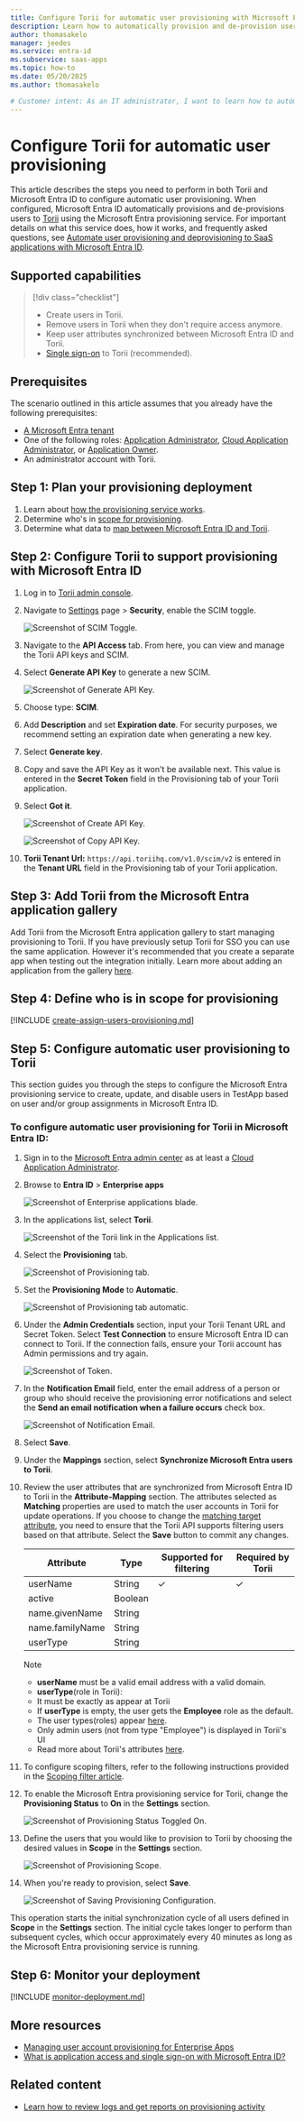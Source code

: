 ```yaml
---
title: Configure Torii for automatic user provisioning with Microsoft Entra ID
description: Learn how to automatically provision and de-provision user accounts from Microsoft Entra ID to Torii.
author: thomasakelo
manager: jeedes
ms.service: entra-id
ms.subservice: saas-apps
ms.topic: how-to
ms.date: 05/20/2025
ms.author: thomasakelo

# Customer intent: As an IT administrator, I want to learn how to automatically provision and deprovision user accounts from Microsoft Entra ID to Torii so that I can streamline the user management process and ensure that users have the appropriate access to Torii.
---
```


# Configure Torii for automatic user provisioning

This article describes the steps you need to perform in both Torii and Microsoft Entra ID to configure automatic user provisioning. When configured, Microsoft Entra ID automatically provisions and de-provisions users to [Torii](https://toriihq.com) using the Microsoft Entra provisioning service. For important details on what this service does, how it works, and frequently asked questions, see [Automate user provisioning and deprovisioning to SaaS applications with Microsoft Entra ID](~/identity/app-provisioning/user-provisioning.md). 


## Supported capabilities
> [!div class="checklist"]
> * Create users in Torii.
> * Remove users in Torii when they don't require access anymore.
> * Keep user attributes synchronized between Microsoft Entra ID and Torii.
> * [Single sign-on](torii-tutorial.md) to Torii (recommended).

## Prerequisites

The scenario outlined in this article assumes that you already have the following prerequisites:

* [A Microsoft Entra tenant](~/identity-platform/quickstart-create-new-tenant.md) 
* One of the following roles: [Application Administrator](/entra/identity/role-based-access-control/permissions-reference#application-administrator), [Cloud Application Administrator](/entra/identity/role-based-access-control/permissions-reference#cloud-application-administrator), or [Application Owner](/entra/fundamentals/users-default-permissions#owned-enterprise-applications).
* An administrator account with Torii.

## Step 1: Plan your provisioning deployment
1. Learn about [how the provisioning service works](~/identity/app-provisioning/user-provisioning.md).
1. Determine who's in [scope for provisioning](~/identity/app-provisioning/define-conditional-rules-for-provisioning-user-accounts.md).
1. Determine what data to [map between Microsoft Entra ID and Torii](~/identity/app-provisioning/customize-application-attributes.md).

<a name='step-2-configure-torii-to-support-provisioning-with-azure-ad'></a>

## Step 2: Configure Torii to support provisioning with Microsoft Entra ID
1. Log in to [Torii admin console](https://app.toriihq.com).
1. Navigate to [Settings](https://app.toriihq.com/team/settings/apiAccess) page > **Security**, enable the SCIM toggle.

	![Screenshot of SCIM Toggle.](media/torii-provisioning-tutorial/scim-enabled.png)
1. Navigate to the **API Access** tab. From here, you can view and manage the Torii API keys and SCIM.
1. Select **Generate API Key** to generate a new SCIM.

	![Screenshot of Generate API Key.](media/torii-provisioning-tutorial/generate-key.png)
1. Choose type: **SCIM**.
1. Add **Description** and set **Expiration date**. For security purposes, we recommend setting an expiration date when generating a new key.
1. Select **Generate key**.
1. Copy and save the API Key as it won't be available next. This value is entered in the **Secret Token** field in the Provisioning tab of your Torii application.
1. Select **Got it**.

	![Screenshot of Create API Key.](media/torii-provisioning-tutorial/create-key.png)

	![Screenshot of Copy API Key.](media/torii-provisioning-tutorial/copy-key.png)
   
1. **Torii Tenant Url:** `https://api.toriihq.com/v1.0/scim/v2` is entered in the **Tenant URL** field in the Provisioning tab of your Torii application.

<a name='step-3-add-torii-from-the-azure-ad-application-gallery'></a>

## Step 3: Add Torii from the Microsoft Entra application gallery

Add Torii from the Microsoft Entra application gallery to start managing provisioning to Torii. If you have previously setup Torii for SSO you can use the same application. However it's recommended that you create a separate app when testing out the integration initially. Learn more about adding an application from the gallery [here](~/identity/enterprise-apps/add-application-portal.md). 

## Step 4: Define who is in scope for provisioning 

[!INCLUDE [create-assign-users-provisioning.md](~/identity/saas-apps/includes/create-assign-users-provisioning.md)]

## Step 5: Configure automatic user provisioning to Torii 

This section guides you through the steps to configure the Microsoft Entra provisioning service to create, update, and disable users in TestApp based on user and/or group assignments in Microsoft Entra ID.

<a name='to-configure-automatic-user-provisioning-for-torii-in-azure-ad'></a>

### To configure automatic user provisioning for Torii in Microsoft Entra ID:

1. Sign in to the [Microsoft Entra admin center](https://entra.microsoft.com) as at least a [Cloud Application Administrator](~/identity/role-based-access-control/permissions-reference.md#cloud-application-administrator).
1. Browse to **Entra ID** > **Enterprise apps**

	![Screenshot of Enterprise applications blade.](common/enterprise-applications.png)

1. In the applications list, select **Torii**.

	![Screenshot of the Torii link in the Applications list.](common/all-applications.png)

1. Select the **Provisioning** tab.

	![Screenshot of Provisioning tab.](common/provisioning.png)

1. Set the **Provisioning Mode** to **Automatic**.

	![Screenshot of Provisioning tab automatic.](common/provisioning-automatic.png)

1. Under the **Admin Credentials** section, input your Torii Tenant URL and Secret Token. Select **Test Connection** to ensure Microsoft Entra ID can connect to Torii. If the connection fails, ensure your Torii account has Admin permissions and try again.

 	![Screenshot of Token.](common/provisioning-testconnection-tenanturltoken.png)

1. In the **Notification Email** field, enter the email address of a person or group who should receive the provisioning error notifications and select the **Send an email notification when a failure occurs** check box.

	![Screenshot of Notification Email.](common/provisioning-notification-email.png)

1. Select **Save**.

1. Under the **Mappings** section, select **Synchronize Microsoft Entra users to Torii**.

1. Review the user attributes that are synchronized from Microsoft Entra ID to Torii in the **Attribute-Mapping** section. The attributes selected as **Matching** properties are used to match the user accounts in Torii for update operations. If you choose to change the [matching target attribute](~/identity/app-provisioning/customize-application-attributes.md), you need to ensure that the Torii API supports filtering users based on that attribute. Select the **Save** button to commit any changes.

   |Attribute|Type|Supported for filtering|Required by Torii|
   |---|---|---|---|
   |userName|String|&check;|&check;
   |active|Boolean||
   |name.givenName|String||
   |name.familyName|String||
   |userType|String||

   >[!NOTE]
   >* **userName** must be a valid email address with a valid domain.
   >* **userType**(role in Torii):
   >  * It must be exactly as appear at Torii
   >  * If **userType** is empty, the user gets the **Employee** role as the default.
   >  * The user types(roles) appear [here](https://support.toriihq.com/hc/en-us/articles/6174005637787#h_01G6FRWNXDJG89HCBD93PNYW4H).
   >  * Only admin users (not from type "Employee") is displayed in Torii's UI
	>* Read more about Torii's attributes [here](https://support.toriihq.com/hc/en-us/articles/9183460072347-Torii-s-SCIM-User-Provisioning#heading-3).

1. To configure scoping filters, refer to the following instructions provided in the [Scoping filter  article](~/identity/app-provisioning/define-conditional-rules-for-provisioning-user-accounts.md).

1. To enable the Microsoft Entra provisioning service for Torii, change the **Provisioning Status** to **On** in the **Settings** section.

	![Screenshot of Provisioning Status Toggled On.](common/provisioning-toggle-on.png)

1. Define the users that you would like to provision to Torii by choosing the desired values in **Scope** in the **Settings** section.

	![Screenshot of Provisioning Scope.](common/provisioning-scope.png)

1. When you're ready to provision, select **Save**.

	![Screenshot of Saving Provisioning Configuration.](common/provisioning-configuration-save.png)

This operation starts the initial synchronization cycle of all users defined in **Scope** in the **Settings** section. The initial cycle takes longer to perform than subsequent cycles, which occur approximately every 40 minutes as long as the Microsoft Entra provisioning service is running. 

## Step 6: Monitor your deployment

[!INCLUDE [monitor-deployment.md](~/identity/saas-apps/includes/monitor-deployment.md)]

## More resources

* [Managing user account provisioning for Enterprise Apps](~/identity/app-provisioning/configure-automatic-user-provisioning-portal.md)
* [What is application access and single sign-on with Microsoft Entra ID?](~/identity/enterprise-apps/what-is-single-sign-on.md)

## Related content

* [Learn how to review logs and get reports on provisioning activity](~/identity/app-provisioning/check-status-user-account-provisioning.md)

